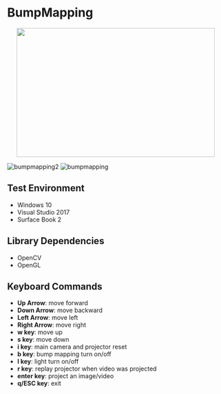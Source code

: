 # BumpMapping
  
  <p align="center">
  <img width="460" height="300" src="https://user-images.githubusercontent.com/17864157/64487185-1744cb80-d272-11e9-8000-0fd5c9f1b4a2.gif">
  </p>
  
  ![bumpmapping2](https://user-images.githubusercontent.com/17864157/64487185-1744cb80-d272-11e9-8000-0fd5c9f1b4a2.gif)
  ![bumpmapping](https://user-images.githubusercontent.com/17864157/64487175-fc725700-d271-11e9-8753-e04786247208.png)

  
## Test Environment
  * Windows 10
  * Visual Studio 2017
  * Surface Book 2
  
## Library Dependencies
  * OpenCV
  * OpenGL

## Keyboard Commands
  * **Up Arrow**: move forward
  * **Down Arrow**: move backward
  * **Left Arrow**: move left
  * **Right Arrow**: move right
  * **w key**: move up
  * **s key**: move down
  * **i key**: main camera and projector reset
  * **b key**: bump mapping turn on/off
  * **l key**: light turn on/off
  * **r key**: replay projector when video was projected
  * **enter key**: project an image/video
  * **q/ESC key**: exit
